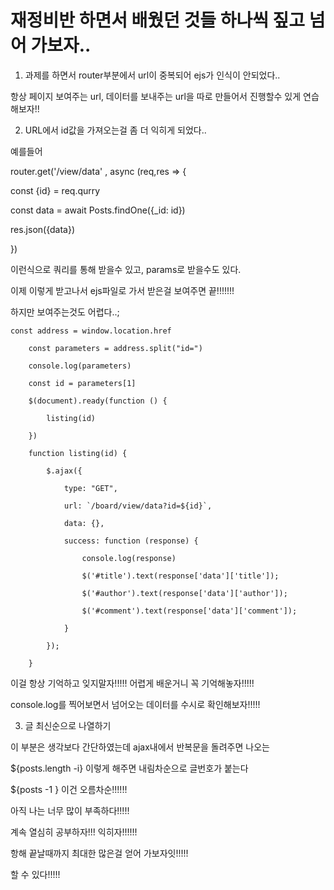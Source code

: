 
# 재정비반 하면서 배웠던 것들 하나씩 짚고 넘어 가보자..

1. 과제를 하면서 router부분에서 url이 중복되어 ejs가 인식이 안되었다..

항상 페이지 보여주는 url, 데이터를 보내주는 url을 따로 만들어서 진행할수 있게 연습해보자!!

2. URL에서 id값을 가져오는걸 좀 더 익히게 되었다..

예를들어 

router.get('/view/data' , async (req,res => {

const {id} = req.qurry

const data = await Posts.findOne({_id: id})

res.json({data})

})

이런식으로 쿼리를 통해 받을수 있고, params로 받을수도 있다.

이제 이렇게 받고나서 ejs파일로 가서 받은걸 보여주면 끝!!!!!!!

하지만 보여주는것도 어렵다..;

    const address = window.location.href
        
        const parameters = address.split("id=")
        
        console.log(parameters)
        
        const id = parameters[1]

        $(document).ready(function () {
            
            listing(id)
        
        })

        function listing(id) {
            
            $.ajax({
                
                type: "GET",
                
                url: `/board/view/data?id=${id}`,
                
                data: {},
                
                success: function (response) {
                    
                    console.log(response)
                    
                    $('#title').text(response['data']['title']);
                    
                    $('#author').text(response['data']['author']);
                    
                    $('#comment').text(response['data']['comment']);
                
                }
            
            });
        
        }
        
  이걸 항상 기억하고 잊지말자!!!!! 어렵게 배운거니 꼭 기억해놓자!!!!!
  
  console.log를 찍어보면서 넘어오는 데이터를 수시로 확인해보자!!!!!
  
3. 글 최신순으로 나열하기

이 부분은 생각보다 간단하였는데 ajax내에서 반복문을 돌려주면 나오는

${posts.length -i} 이렇게 해주면 내림차순으로 글번호가 붙는다

${posts -1 } 이건 오름차순!!!!!!

아직 나는 너무 많이 부족하다!!!!!

계속 열심히 공부하자!!! 익히자!!!!!!

항해 끝날때까지 최대한 많은걸 얻어 가보자잇!!!!!

할 수 있다!!!!!
